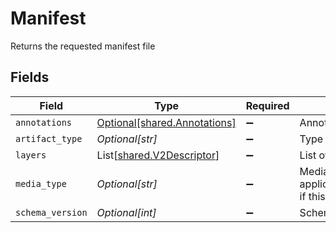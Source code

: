# Manifest

Returns the requested manifest file


## Fields

| Field                                                                                                   | Type                                                                                                    | Required                                                                                                | Description                                                                                             |
| ------------------------------------------------------------------------------------------------------- | ------------------------------------------------------------------------------------------------------- | ------------------------------------------------------------------------------------------------------- | ------------------------------------------------------------------------------------------------------- |
| `annotations`                                                                                           | [Optional[shared.Annotations]](../../models/shared/annotations.md)                                      | :heavy_minus_sign:                                                                                      | Annotations                                                                                             |
| `artifact_type`                                                                                         | *Optional[str]*                                                                                         | :heavy_minus_sign:                                                                                      | Type of artifact                                                                                        |
| `layers`                                                                                                | List[[shared.V2Descriptor](../../models/shared/v2descriptor.md)]                                        | :heavy_minus_sign:                                                                                      | List of V2 image layer information                                                                      |
| `media_type`                                                                                            | *Optional[str]*                                                                                         | :heavy_minus_sign:                                                                                      | Media type usually application/vnd.docker.distribution.manifest.v2+json if this is in the accept header |
| `schema_version`                                                                                        | *Optional[int]*                                                                                         | :heavy_minus_sign:                                                                                      | Schema version                                                                                          |